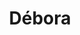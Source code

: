 ---
title: Débora
artigo: a
picture: /images/d/debora.jpg
background: /images/fundos/flower.jpg
style: style-verde2
description: Significado do nome Débora
full-description:  Curiosamente, Débora está ligado a abelha. Não por acaso, representa força e trabalho ou, simplesmente, mulher trabalhadora. Tudo a ver com abelhinhas que conhecemos que não param de trabalhar. Fofo, não é mesmo?
---